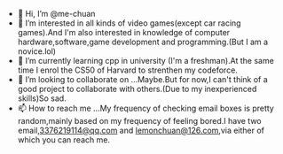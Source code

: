 - 👋 Hi, I’m @me-chuan
- 👀 I’m interested in all kinds of video games(except car racing games).And I'm also interested in knowledge of computer hardware,software,game development and programming.(But I am a novice.lol)
- 🌱 I’m currently learning cpp in university (I'm a freshman).At the same time I enrol the CS50 of Harvard to strenthen my codeforce.
- 💞️ I’m looking to collaborate on ...Maybe.But for now,I can't think of a good project to collaborate with others.(Due to my inexperienced skills)So sad.
- 📫 How to reach me ...My frequency of checking email boxes is pretty random,mainly based on my frequency of feeling bored.I have two email,3376219114@qq.com and lemonchuan@126.com,via either of which you can reach me.

<!---
me-chuan/me-chuan is a ✨ special ✨ repository because its `README.md` (this file) appears on your GitHub profile.
You can click the Preview link to take a look at your changes.
--->

